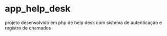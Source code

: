 # app_help_desk
projeto desenvolvido em php de help desk com sistema de autenticação e registro de chamados
